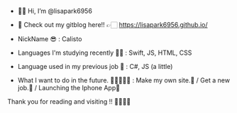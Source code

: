 - 🖐🏻 Hi, I’m @lisapark6956
- 🌹 Check out my gitblog here!! 👉🏻 https://lisapark6956.github.io/

- NickName 😎 : Calisto
- Languages I'm studying recently 🌹👀 : Swift, JS, HTML, CSS
- Language used in my previous job 🥸 : C#, JS (a little)

- What I want to do in the future. 🤘🏻👩🏻‍💻 : Make my own site.🌹 / Get a new job.🏢 / Launching the Iphone App📱

Thank you for reading and visiting !! 🌹👩🏻‍💻


<!---
lisapark6956/lisapark6956 is a ✨ special ✨ repository because its `README.md` (this file) appears on your GitHub profile.
You can click the Preview link to take a look at your changes.
--->
